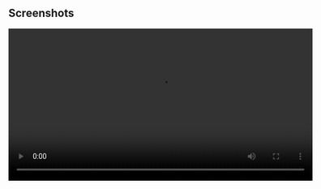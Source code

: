 ## Screenshots

<video width="600" controls>
  <source src="assets/demo.mp4" type="video/mp4">
  Your browser does not support the video tag.
</video>
